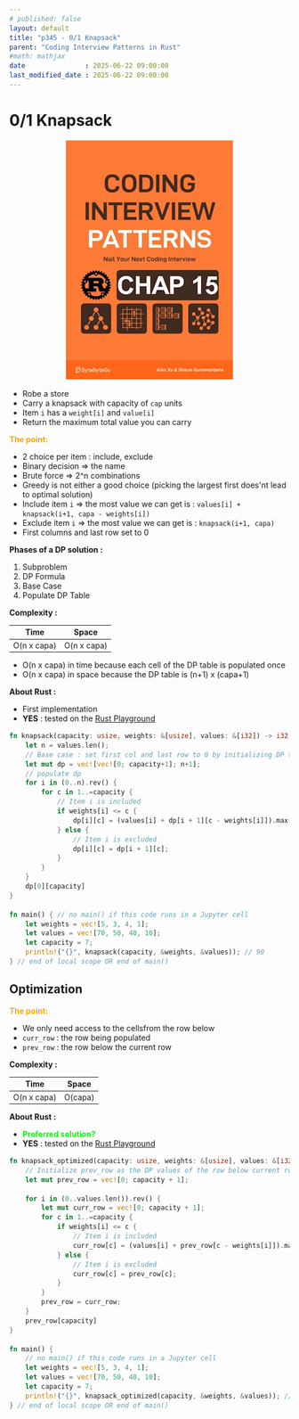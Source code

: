 ```yaml
---
# published: false
layout: default
title: "p345 - 0/1 Knapsack"
parent: "Coding Interview Patterns in Rust"
#math: mathjax
date               : 2025-06-22 09:00:00
last_modified_date : 2025-06-22 09:00:00
---
```


# 0/1 Knapsack

<div align="center">
<img src="../assets/chap_15.webp" alt="" width="300" loading="lazy"/>
</div>

* Robe a store
* Carry a knapsack with capacity of `cap` units
* Item `i` has a `weight[i]` and `value[i]`
* Return the maximum total value you can carry



<span style="color:orange"><b>The point:</b></span>

* 2 choice per item : include, exclude
* Binary decision => the name
* Brute force => 2^n combinations
* Greedy is not either a good choice (picking the largest first does'nt lead to optimal solution)
* Include item `i` => the most value we can get is : `values[i] + knapsack(i+1, capa - weights[i])`
* Exclude item `i` => the most value we can get is : `knapsack(i+1, capa)`
* First columns and last row set to 0  

**Phases of a DP solution :**
1. Subproblem
1. DP Formula
1. Base Case
1. Populate DP Table




**Complexity :**

| Time        | Space        |
|-------------|--------------|
| O(n x capa) | O(n x capa)  |

* O(n x capa) in time because each cell of the DP table is populated once
* O(n x capa) in space because the DP table is (n+1) x (capa+1)


**About Rust :**
* First implementation
* **YES** : tested on the [Rust Playground](https://play.rust-lang.org/)







<!-- <span style="color:red"><b>TODO : </b></span> 
* Add comments in code -->


<!-- * <span style="color:lime"><b>Preferred solution?</b></span>      -->




```rust
fn knapsack(capacity: usize, weights: &[usize], values: &[i32]) -> i32 {
    let n = values.len();
    // Base case : set first col and last row to 0 by initializing DP to 0
    let mut dp = vec![vec![0; capacity+1]; n+1];
    // populate dp
    for i in (0..n).rev() {
        for c in 1..=capacity {
            // Item i is included
            if weights[i] <= c {
                dp[i][c] = (values[i] + dp[i + 1][c - weights[i]]).max(dp[i + 1][c]);
            } else {
                // Item i is excluded
                dp[i][c] = dp[i + 1][c];
            }
        }
    }
    dp[0][capacity]
}

fn main() { // no main() if this code runs in a Jupyter cell
    let weights = vec![5, 3, 4, 1];
    let values = vec![70, 50, 40, 10];
    let capacity = 7;
    println!("{}", knapsack(capacity, &weights, &values)); // 90
} // end of local scope OR end of main()

```

## Optimization

<span style="color:orange"><b>The point:</b></span>

* We only need access to the cellsfrom the row below
* `curr_row` : the row being populated
* `prev_row` : the row below the current row



**Complexity :**

| Time           | Space     |
|----------------|-----------|
| O(n x capa)    | O(capa)   |


**About Rust :**
* <span style="color:lime"><b>Preferred solution?</b></span>
* **YES** : tested on the [Rust Playground](https://play.rust-lang.org/)





```rust
fn knapsack_optimized(capacity: usize, weights: &[usize], values: &[i32]) -> i32 {
    // Initialize prev_row as the DP values of the row below current row
    let mut prev_row = vec![0; capacity + 1];

    for i in (0..values.len()).rev() {
        let mut curr_row = vec![0; capacity + 1];
        for c in 1..=capacity {
            if weights[i] <= c {
                // Item i is included
                curr_row[c] = (values[i] + prev_row[c - weights[i]]).max(prev_row[c]);
            } else {
                // Item i is excluded
                curr_row[c] = prev_row[c];
            }
        }
        prev_row = curr_row;
    }
    prev_row[capacity]
}

fn main() {
    // no main() if this code runs in a Jupyter cell
    let weights = vec![5, 3, 4, 1];
    let values = vec![70, 50, 40, 10];
    let capacity = 7;
    println!("{}", knapsack_optimized(capacity, &weights, &values)); // 90
} // end of local scope OR end of main()

```

